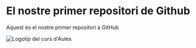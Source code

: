 # El nostre primer repositori de Github

Aquest és el nostre primer repositori a GitHub

![Logotip del curs d'Aules](imatges/ed_github.png)
